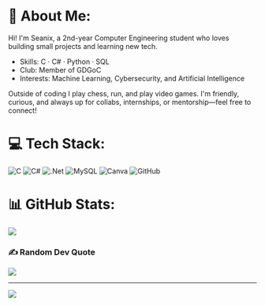 # 💫 About Me:
Hi! I'm Seanix, a 2nd-year Computer Engineering student who loves building small projects and learning new tech.

- Skills: C · C# · Python · SQL
- Club: Member of GDGoC
- Interests: Machine Learning, Cybersecurity, and Artificial Intelligence

Outside of coding I play chess, run, and play video games. I'm friendly, curious, and always up for collabs, internships, or mentorship—feel free to connect!

# 💻 Tech Stack:
![C](https://img.shields.io/badge/c-%2300599C.svg?style=for-the-badge&logo=c&logoColor=white) ![C#](https://img.shields.io/badge/c%23-%23239120.svg?style=for-the-badge&logo=csharp&logoColor=white) ![.Net](https://img.shields.io/badge/.NET-5C2D91?style=for-the-badge&logo=.net&logoColor=white) ![MySQL](https://img.shields.io/badge/mysql-4479A1.svg?style=for-the-badge&logo=mysql&logoColor=white) ![Canva](https://img.shields.io/badge/Canva-%2300C4CC.svg?style=for-the-badge&logo=Canva&logoColor=white) ![GitHub](https://img.shields.io/badge/github-%23121011.svg?style=for-the-badge&logo=github&logoColor=white)
# 📊 GitHub Stats:
![](https://nirzak-streak-stats.vercel.app/?user=seanixreal&theme=dark&hide_border=false)<br/>

### ✍️ Random Dev Quote
![](https://quotes-github-readme.vercel.app/api?type=horizontal&theme=radical)

---
[![](https://visitcount.itsvg.in/api?id=seanixreal&icon=0&color=0)](https://visitcount.itsvg.in)

<!-- Proudly created with GPRM ( https://gprm.itsvg.in ) -->
